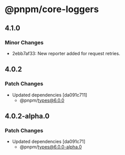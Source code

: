 # @pnpm/core-loggers

## 4.1.0

### Minor Changes

- 2ebb7af33: New reporter added for request retries.

## 4.0.2

### Patch Changes

- Updated dependencies [da091c711]
  - @pnpm/types@6.0.0

## 4.0.2-alpha.0

### Patch Changes

- Updated dependencies [da091c71]
  - @pnpm/types@6.0.0-alpha.0
